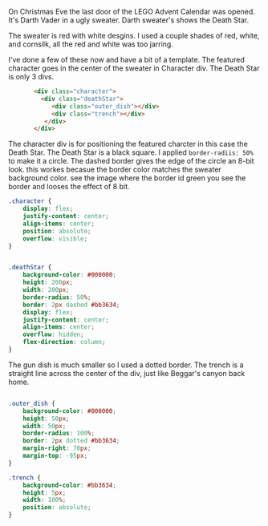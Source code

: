 On Christmas Eve the last door of the LEGO Advent Calendar was opened. It's Darth Vader in a ugly sweater. Darth sweater's shows the Death Star.

The sweater is red with white desgins. I used a couple shades of red, white, and cornsilk, all the red and white was too jarring.

I've done a few of these now and have a bit of a template. The featured character  goes in the center of the sweater in Character div. The Death Star is only 3 divs.  
```HTML
       <div class="character">
         <div class="deathStar">       
            <div class="outer_dish"></div>
            <div class="trench"></div>
          </div>            
       </div>
```

The character div is for positioning the featured charcter in this case the Death Star.  The Death Star is a black square. I applied `border-radiis: 50%` to make it a circle. The dashed border gives the edge of the circle an 8-bit look. this workes becasue the border color matches the sweater background color. see the image where the border id green you see the border and looses the effect of 8 bit.

```CSS
.character {
    display: flex;
    justify-content: center;
    align-items: center;
    position: absolute; 
    overflow: visible;
}


.deathStar {
    background-color: #000000;
    height: 200px;
    width: 200px;
    border-radius: 50%;
    border: 2px dashed #bb3634;
    display: flex;
    justify-content: center;
    align-items: center; 
    overflow: hidden;
    flex-direction: column;
}
```

The gun dish is much smaller so I used a dotted border. The trench is a straight line across the center of the div, just like Beggar's canyon back home.

```CSS

.outer_dish {
    background-color: #000000;
    height: 50px;
    width: 50px;
    border-radius: 100%;
    border: 2px dotted #bb3634;
    margin-right: 70px;
    margin-top: -95px; 
}

.trench {
    background-color: #bb3634;
    height: 5px;
    width: 100%;
    position: absolute;
}
```